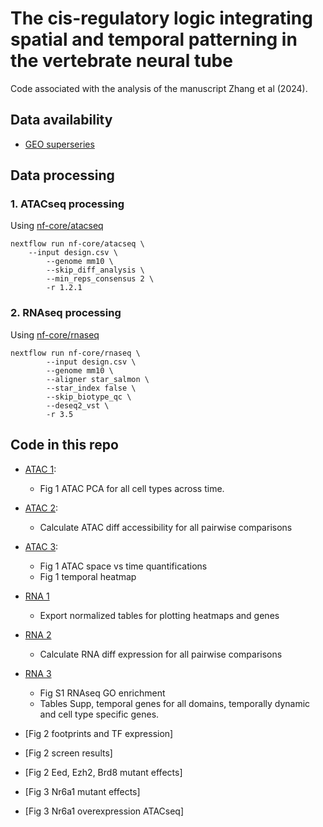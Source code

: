 # The cis-regulatory logic integrating spatial and temporal patterning in the vertebrate neural tube

Code associated with the analysis of the manuscript Zhang et al (2024).

## Data availability

- [GEO superseries](https://www.ncbi.nlm.nih.gov/geo/query/acc.cgi?acc=GSE264172)

## Data processing

### 1. ATACseq processing 
Using [nf-core/atacseq](https://nf-co.re/atacseq)
```
nextflow run nf-core/atacseq \
	--input design.csv \
        --genome mm10 \
    	--skip_diff_analysis \
    	--min_reps_consensus 2 \
        -r 1.2.1
```

### 2. RNAseq processing
Using [nf-core/rnaseq](https://nf-co.re/rnaseq)
```
nextflow run nf-core/rnaseq \
        --input design.csv \
        --genome mm10 \
        --aligner star_salmon \
        --star_index false \
        --skip_biotype_qc \
    	--deseq2_vst \
        -r 3.5
```

## Code in this repo

- [ATAC 1](r_files/temporal_atac_1_PCA.md): 
    - Fig 1 ATAC PCA for all cell types across time.
- [ATAC 2](r_files/temporal_atac_2_time_space.md): 
    - Calculate ATAC diff accessibility for all pairwise comparisons
- [ATAC 3](r_files/temporal_atac_2_time_space_plot.md): 
    - Fig 1 ATAC space vs time quantifications
    - Fig 1 temporal heatmap

- [RNA 1](r_files/temporal_rna_1_export_tables.md)
    - Export normalized tables for plotting heatmaps and genes
- [RNA 2](r_files/temporal_rna_2_time_space.md)
    - Calculate RNA diff expression for all pairwise comparisons
- [RNA 3](r_files/temporal_rna_2_time_space_import_plot.md)
    - Fig S1 RNAseq GO enrichment
    - Tables Supp, temporal genes for all domains, temporally dynamic and cell type specific genes.

- [Fig 2 footprints and TF expression]
- [Fig 2 screen results]
- [Fig 2 Eed, Ezh2, Brd8 mutant effects]
- [Fig 3 Nr6a1 mutant effects]
- [Fig 3 Nr6a1 overexpression ATACseq]
